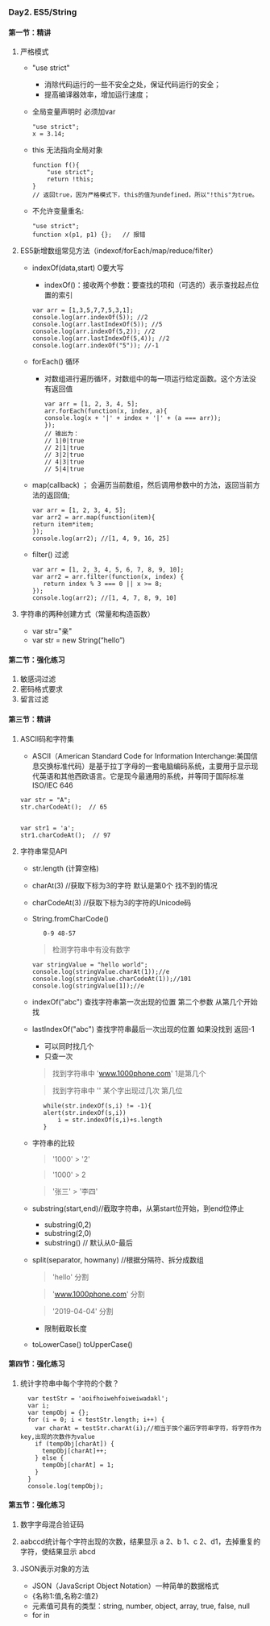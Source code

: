 ### Day2. ES5/String

#### 第一节：精讲

1. 严格模式

   * "use strict"

     * 消除代码运行的一些不安全之处，保证代码运行的安全；
     * 提高编译器效率，增加运行速度；

   * 全局变量声明时 必须加var

     ```
     "use strict";
     x = 3.14;
     ```

   * this 无法指向全局对象

     ```
     function f(){ 
         "use strict";
         return !this;
     } 
     // 返回true，因为严格模式下，this的值为undefined，所以"!this"为true。
     ```

   * 不允许变量重名:

     ```
     "use strict";
     function x(p1, p1) {};   // 报错
     ```

2. ES5新增数组常见方法（indexof/forEach/map/reduce/filter）

   * indexOf(data,start) O要大写

     * indexOf()：接收两个参数：要查找的项和（可选的）表示查找起点位置的索引

     ```
     var arr = [1,3,5,7,7,5,3,1];
     console.log(arr.indexOf(5)); //2
     console.log(arr.lastIndexOf(5)); //5
     console.log(arr.indexOf(5,2)); //2
     console.log(arr.lastIndexOf(5,4)); //2
     console.log(arr.indexOf("5")); //-1
     ```

   * forEach() 循环

     * 对数组进行遍历循环，对数组中的每一项运行给定函数。这个方法没有返回值

       ```
       var arr = [1, 2, 3, 4, 5];
       arr.forEach(function(x, index, a){
       console.log(x + '|' + index + '|' + (a === arr));
       });
       // 输出为：
       // 1|0|true
       // 2|1|true
       // 3|2|true
       // 4|3|true
       // 5|4|true
       ```

   * map(callback) ； 会遍历当前数组，然后调用参数中的方法，返回当前方法的返回值;

     ```
     var arr = [1, 2, 3, 4, 5];
     var arr2 = arr.map(function(item){
     return item*item;
     });
     console.log(arr2); //[1, 4, 9, 16, 25]
     ```

   * filter() 过滤

     ```
     var arr = [1, 2, 3, 4, 5, 6, 7, 8, 9, 10];
     var arr2 = arr.filter(function(x, index) {
     	return index % 3 === 0 || x >= 8;
     }); 
     console.log(arr2); //[1, 4, 7, 8, 9, 10]
     ```

3. 字符串的两种创建方式（常量和构造函数）

   * var str="亲"
   * var str = new String(“hello”)

#### 第二节：强化练习

1.  敏感词过滤
2.  密码格式要求
3.  留言过滤

#### 第三节：精讲

1.  ASCII码和字符集

    * ASCII（American Standard Code for Information Interchange:美国信息交换标准代码）是基于拉丁字母的一套电脑编码系统，主要用于显示现代英语和其他西欧语言。它是现今最通用的系统，并等同于国际标准ISO/IEC 646

 	```
	var str = "A";
	str.charCodeAt();  // 65
	

	var str1 = 'a';
	str1.charCodeAt();  // 97
	```

2. 字符串常见API

   * str.length (计算空格)

   * charAt(3) //获取下标为3的字符 默认是第0个 找不到的情况

   * charCodeAt(3) //获取下标为3的字符的Unicode码

   * String.fromCharCode()

     ```
     	0-9 48-57
     ```

     > 检测字符串中有没有数字

     ```
     var stringValue = "hello world";
     console.log(stringValue.charAt(1));//e
     console.log(stringValue.charCodeAt(1));//101
     console.log(stringValue[1]);//e
     ```

   * indexOf("abc")  查找字符串第一次出现的位置 第二个参数 从第几个开始找

   * lastIndexOf("abc")  查找字符串最后一次出现的位置  如果没找到  返回-1

     * 可以同时找几个
     * 只查一次

     > 找到字符串中 'www.1000phone.com' 1是第几个

     > 找到字符串中 '' 某个字出现过几次 第几位

     ```
     	while(str.indexOf(s,i) != -1){
     	alert(str.indexOf(s,i))
     		i = str.indexOf(s,i)+s.length
     	}
     ```

   * 字符串的比较

     > '1000' > '2'

     > '1000' > 2

     > '张三' > '李四'

   * substring(start,end)//截取字符串，从第start位开始，到end位停止

     * substring(0,2)
     * substring(2,0)
     * substring()  // 默认从0-最后

   * split(separator, howmany) //根据分隔符、拆分成数组

     > 'hello' 分割

     > 'www.1000phone.com' 分割

     > '2019-04-04' 分割

     * 限制截取长度

   * toLowerCase() toUpperCase()

#### 第四节：强化练习

1. 统计字符串中每个字符的个数？

   ```
     var testStr = 'aoifhoiwehfoiweiwadakl';
     var i;
     var tempObj = {};
     for (i = 0; i < testStr.length; i++) {
       var charAt = testStr.charAt(i);//相当于挨个遍历字符串字符，将字符作为key,出现的次数作为value
       if (tempObj[charAt]) {
         tempObj[charAt]++;
       } else {
         tempObj[charAt] = 1;
       }
     }
     console.log(tempObj);
   ```

#### 第五节：强化练习

1.  数字字母混合验证码

2.  aabccd统计每个字符出现的次数，结果显示 a 2、b 1、c 2、d1，去掉重复的字符，使结果显示 abcd

3.  JSON表示对象的方法
    * JSON（JavaScript Object Notation）一种简单的数据格式
    * {名称1:值,名称2:值2}
    * 元素值可具有的类型：string, number, object, array, true, false, null
    * for in